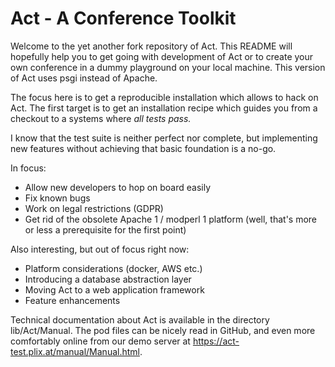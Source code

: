 # Act - A Conference Toolkit

Welcome to the yet another fork repository of Act. This README will
hopefully help you to get going with development of Act or to create
your own conference in a dummy playground on your local machine. This
version of Act uses psgi instead of Apache.

The focus here is to get a reproducible installation which allows to
hack on Act.  The first target is to get an installation recipe which
guides you from a checkout to a systems where *all tests pass.*

I know that the test suite is neither perfect nor complete, but
implementing new features without achieving that basic foundation is a
no-go.

In focus:

  * Allow new developers to hop on board easily
  * Fix known bugs
  * Work on legal restrictions (GDPR)
  * Get rid of the obsolete Apache 1 / modperl 1 platform (well,
    that's more or less a prerequisite for the first point)

Also interesting, but out of focus right now:

  * Platform considerations (docker, AWS etc.)
  * Introducing a database abstraction layer
  * Moving Act to a web application framework
  * Feature enhancements

Technical documentation about Act is available in the directory
lib/Act/Manual.  The pod files can be nicely read in GitHub, and even
more comfortably online from our demo server at
https://act-test.plix.at/manual/Manual.html.